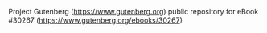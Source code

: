 Project Gutenberg (https://www.gutenberg.org) public repository for eBook #30267 (https://www.gutenberg.org/ebooks/30267)
